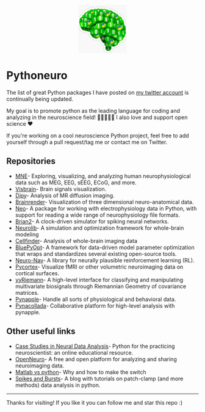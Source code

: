 <p align="center">
	<img src="./profile_pic.jpeg" width="25%" border-radius="50%">
</p> 

# Pythoneuro
The list of great Python packages I have posted on [my twitter account](https://twitter.com/pythoneuro) is continually being updated.

My goal is to promote python as the leading language for coding and analyzing in the neuroscience field! 🧠🧑‍🎓👩‍💻
I also love and support open science ❤️

If you're working on a cool neuroscience Python project, feel free to add yourself through a pull request/tag me or contact me on Twitter.

## Repositories
- [MNE](https://github.com/mne-tools/mne-python)- Exploring, visualizing, and analyzing human neurophysiological data such as MEG, EEG, sEEG, ECoG, and more.
- [Visbrain](https://github.com/EtienneCmb/visbrain)- Brain signals visualization.
- [Dipy](https://github.com/dipy/dipy)- Analysis of MR diffusion imaging.
- [Brainrender](https://github.com/brainglobe/brainrender)- Visualization of three dimensional neuro-anatomical data.
- [Neo](https://github.com/NeuralEnsemble/python-neo)- A package for working with electrophysiology data in Python, with support for reading a wide range of neurophysiology file formats.
- [Brian2](https://github.com/brian-team/brian2)- A clock-driven simulator for spiking neural networks.
- [Neurolib](https://github.com/neurolib-dev/neurolib)- A simulation and optimization framework for whole-brain modeling
- [Cellfinder](https://github.com/brainglobe/cellfinder)- Analysis of whole-brain imaging data
- [BluePyOpt](https://github.com/BlueBrain/BluePyOpt)- A framework for data-driven model parameter optimization that wraps and standardizes several existing open-source tools.
- [Neuro-Nav](https://github.com/awjuliani/neuro-nav)- A library for neurally plausible reinforcement learning (RL).
- [Pycortex](https://github.com/gallantlab/pycortex)- Visualize fMRI or other volumetric neuroimaging data on cortical surfaces.
- [yyRiemann](https://github.com/pyRiemann/pyRiemann)- A high-level interface for classifying and manipulating multivariate biosignals through Riemannian Geometry of covariance matrices.
- [Pynapple](https://github.com/PeyracheLab/pynapple)- Handle all sorts of physiological and behavioral data.
- [Pynacollada](https://github.com/PeyracheLab/pynacollada)- Collaborative platform for high-level analysis with pynapple.

## Other useful links
- [Case Studies in Neural Data Analysis](https://mark-kramer.github.io/Case-Studies-Python/intro.html)- Python for the practicing neuroscientist: an online educational resource.
- [OpenNeuro](https://openneuro.org/)- A free and open platform for analyzing and sharing neuroimaging data.
- [Matlab vs python](https://realpython.com/matlab-vs-python)- Why and how to make the switch
- [Spikes and Bursts](https://spikesandbursts.wordpress.com/patch-clamp/)- A blog with tutorials on patch-clamp (and more methods) data analysis in python.

---

Thanks for visiting!
If you like it you can follow me and star this repo :)
